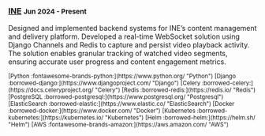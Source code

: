 ### [INE](https://ine.com/) <small>Jun 2024 - Present</small>

Designed and implemented backend systems for INE’s content management and delivery platform. Developed a real-time WebSocket solution using Django Channels and Redis to capture and persist video playback activity. The solution enables granular tracking of watched video segments, ensuring accurate user progress and content engagement metrics.

<small>
[Python :fontawesome-brands-python:](https://www.python.org/ "Python")
[Django :borrowed-django:](https://www.djangoproject.com/ "Django")
[Celery :borrowed-celery:](https://docs.celeryproject.org/ "Celery")
[Redis :borrowed-redis:](https://redis.io/ "Redis")
[PostgreSQL :borrowed-postgresql:](https://www.postgresql.org/ "Postgresql")
[ElasticSearch :borrowed-elastic:](https://www.elastic.co/ "ElasticSearch")
[Docker :borrowed-docker:](https://www.docker.com/ "Docker")
[Kubernetes :borrowed-kubernetes:](https://kubernetes.io/ "Kubernetes")
[Helm :borrowed-helm:](https://helm.sh/ "Helm")
[AWS :fontawesome-brands-amazon:](https://aws.amazon.com/ "AWS")
</small>